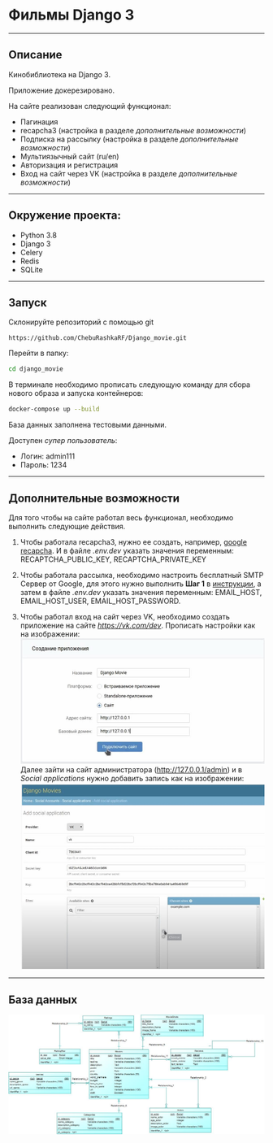 # Фильмы Django 3

***

## Описание

Кинобиблиотека на Django 3.

Приложение докерезировано.

На сайте реализован следующий функционал:
* Пагинация
* recapcha3 (настройка в разделе _дополнительные возможности_)
* Подписка на рассылку (настройка в разделе _дополнительные возможности_)
* Мультиязычный сайт (ru/en)
* Авторизация и регистрация
* Вход на сайт через VK (настройка в разделе _дополнительные возможности_)

---

## Окружение проекта:
  * Python 3.8
  * Django 3
  * Celery
  * Redis
  * SQLite

---

## Запуск

Склонируйте репозиторий с помощью git

    https://github.com/ChebuRashkaRF/Django_movie.git

Перейти в папку:
```bash
cd django_movie
```

В терминале необходимо прописать следующую команду для сбора нового образа и запуска контейнеров:

```bash
docker-compose up --build
```

База данных заполнена тестовыми данными.

Доступен _супер пользователь_:
* Логин: admin111
* Пароль: 1234

---

## Дополнительные возможности

Для того чтобы на сайте работал весь функционал, необходимо выполнить следующие действия.

1. Чтобы работала recapcha3, нужно ее создать, например, [google recapcha](https://developers.google.com/recaptcha/docs/v3). И в файле _.env.dev_ указать значения переменным: RECAPTCHA_PUBLIC_KEY, RECAPTCHA_PRIVATE_KEY

2. Чтобы работала рассылка, необходимо настроить бесплатный SMTP Сервер от Google, для этого нужно выполнить **Шаг 1** в [инструкции](https://www.hostinger.com.ua/rukovodstva/kak-ispolzovat-smtp-server "бесплатный SMTP Сервер от Google "), а затем в файле _.env.dev_ указать значения переменным: EMAIL_HOST, EMAIL_HOST_USER, EMAIL_HOST_PASSWORD.

3. Чтобы работал вход на сайт через VK, необходимо создать приложение на сайте _https://vk.com/dev_. Прописать настройки как на изображении: ![VK APP](readme-img/vk_app.jpg "VK APP") Далее зайти на сайт администратора (http://127.0.0.1/admin) и в _Social applications_ нужно добавить запись как на изображении:
![DJANGO VK APP](readme-img/admin_vk_app.jpg "DJANGO VK APP")

---

## База данных

![База данных](readme-img/BD.jpg "База данных")
